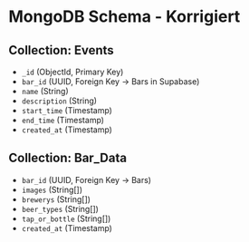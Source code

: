 # MongoDB Schema - Korrigiert

## Collection: Events

*   `_id` (ObjectId, Primary Key)
*   `bar_id` (UUID, Foreign Key -> Bars in Supabase)
*   `name` (String)
*   `description` (String)
*   `start_time` (Timestamp)
*   `end_time` (Timestamp)
*   `created_at` (Timestamp)

## Collection: Bar_Data

*   `bar_id` (UUID, Foreign Key -> Bars)
*   `images` (String[])
*   `brewerys` (String[])
*   `beer_types` (String[])
*   `tap_or_bottle` (String[])
*   `created_at` (Timestamp)
